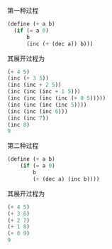 第一种过程
``` scheme
(define (+ a b)
  (if (= a 0)
      b
      (inc (+ (dec a)) b)))
```
其展开过程为
``` scheme
(+ 4 5)
(inc (+ 3 5))
(inc (inc + 2 5))
(inc (inc (inc + 1 5)))
(inc (inc (inc (inc (+ 0 5)))))
(inc (inc (inc (inc 5))))
(inc (inc (inc 6)))
(inc (inc 7))
(inc 8)
9
```
第二种过程
``` scheme
(define (+ a b)
    (if (= a 0)
        b
        (+ (dec a) (inc b))))
```
其展开过程为
``` scheme
(+ 4 5)
(+ 3 6)
(+ 2 7)
(+ 1 8)
(+ 0 9)
9
```